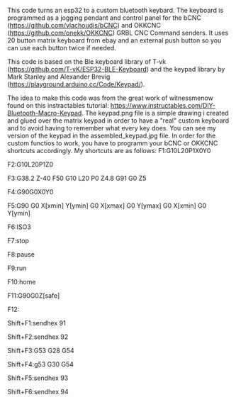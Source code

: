 This code turns an esp32 to a custom bluetooth keybard. The keyboard is programmed as a jogging pendant and control panel for the bCNC (https://github.com/vlachoudis/bCNC) and OKKCNC (https://github.com/onekk/OKKCNC) GRBL CNC Command senders. It uses 20 button matrix keyboard from ebay and an external push button so you can use each button twice if needed.
   
   This code is based on the Ble keyboard library of T-vk (https://github.com/T-vK/ESP32-BLE-Keyboard) and the keypad library by Mark Stanley and Alexander Brevig (https://playground.arduino.cc/Code/Keypad/). 
   
   The idea to make this code was from the great work of witnessmenow found on this instractables tutorial: https://www.instructables.com/DIY-Bluetooth-Macro-Keypad.
   The keypad.png file is a simple drawing i created and glued over the matrix keypad in order to have a "real" custom keyboard and to avoid having to remember what every key        does. You can see my version of the keypad in the assembled_keypad.jpg file.
   In order for the custom functios to work, you have to programm your bCNC or OKKCNC shortcuts accordingly. My shortcuts are as follows:
   F1:G10L20P1X0Y0
   
   F2:G10L20P1Z0
   
   F3:G38.2 Z-40 F50
      G10 L20 P0 Z4.8
      G91 G0 Z5
   
   F4:G90G0X0Y0
   
   F5:G90
      G0 X[xmin] Y[ymin]
      G0 X[xmax]
      G0 Y[ymax]
      G0 X[xmin]
      G0 Y[ymin]
   
   F6:ISO3
   
   F7:stop
   
   F8:pause
   
   F9:run
   
   F10:home
   
   F11:G90G0Z[safe]
   
   F12:
   
   Shift+F1:sendhex 91
   
   Shift+F2:sendhex 92
   
   Shift+F3:G53
   G28
   G54
   
   Shift+F4:g53
   G30
   G54
   
   Shift+F5:sendhex 93
   
   Shift+F6:sendhex 94
   
